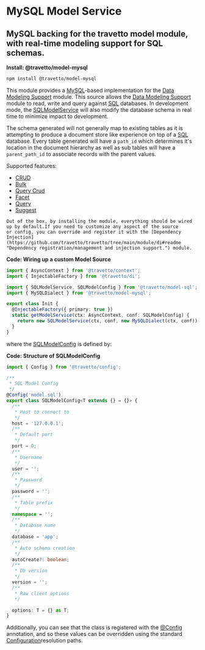 <!-- This file was generated by @travetto/doc and should not be modified directly -->
<!-- Please modify https://github.com/travetto/travetto/tree/main/module/model-mysql/DOC.ts and execute "npx trv doc" to rebuild -->
# MySQL Model Service
## MySQL backing for the travetto model module, with real-time modeling support for SQL schemas.

**Install: @travetto/model-mysql**
```bash
npm install @travetto/model-mysql
```

This module provides a [MySQL](https://www.mysql.com/)-based implementation for the [Data Modeling Support](https://github.com/travetto/travetto/tree/main/module/model#readme "Datastore abstraction for core operations.") module.  This source allows the [Data Modeling Support](https://github.com/travetto/travetto/tree/main/module/model#readme "Datastore abstraction for core operations.") module to read, write and query against [SQL](https://en.wikipedia.org/wiki/SQL) databases. In development mode, the [SQLModelService](https://github.com/travetto/travetto/tree/main/module/model-sql/src/service.ts#L38) will also modify the database schema in real time to minimize impact to development.

The schema generated will not generally map to existing tables as it is attempting to produce a document store like experience on top of
a [SQL](https://en.wikipedia.org/wiki/SQL) database.  Every table generated will have a `path_id` which determines it's location in the document hierarchy as well as sub tables will have a `parent_path_id` to associate records with the parent values.

Supported features:
   
   *  [CRUD](https://github.com/travetto/travetto/tree/main/module/model/src/service/crud.ts#L11)
   *  [Bulk](https://github.com/travetto/travetto/tree/main/module/model/src/service/bulk.ts#L19)
   *  [Query Crud](https://github.com/travetto/travetto/tree/main/module/model-query/src/service/crud.ts#L11)
   *  [Facet](https://github.com/travetto/travetto/tree/main/module/model-query/src/service/facet.ts#L12)
   *  [Query](https://github.com/travetto/travetto/tree/main/module/model-query/src/service/query.ts#L10)
   *  [Suggest](https://github.com/travetto/travetto/tree/main/module/model-query/src/service/suggest.ts#L12)

    Out of the box, by installing the module, everything should be wired up by default.If you need to customize any aspect of the source 
    or config, you can override and register it with the [Dependency Injection](https://github.com/travetto/travetto/tree/main/module/di#readme "Dependency registration/management and injection support.") module.

    
**Code: Wiring up a custom Model Source**
```typescript
import { AsyncContext } from '@travetto/context';
import { InjectableFactory } from '@travetto/di';

import { SQLModelService, SQLModelConfig } from '@travetto/model-sql';
import { MySQLDialect } from '@travetto/model-mysql';

export class Init {
  @InjectableFactory({ primary: true })
  static getModelService(ctx: AsyncContext, conf: SQLModelConfig) {
    return new SQLModelService(ctx, conf, new MySQLDialect(ctx, conf));
  }
}
```

  where the [SQLModelConfig](https://github.com/travetto/travetto/tree/main/module/model-sql/src/config.ts#L7) is defined by:

  
**Code: Structure of SQLModelConfig**
```typescript
import { Config } from '@travetto/config';

/**
 * SQL Model Config
 */
@Config('model.sql')
export class SQLModelConfig<T extends {} = {}> {
  /**
   * Host to connect to
   */
  host = '127.0.0.1';
  /**
   * Default port
   */
  port = 0;
  /**
   * Username
   */
  user = '';
  /**
   * Password
   */
  password = '';
  /**
   * Table prefix
   */
  namespace = '';
  /**
   * Database name
   */
  database = 'app';
  /**
   * Auto schema creation
   */
  autoCreate?: boolean;
  /**
   * Db version
   */
  version = '';
  /**
   * Raw client options
   */

  options: T = {} as T;
}
```

  Additionally, you can see that the class is registered with the [@Config](https://github.com/travetto/travetto/tree/main/module/config/src/decorator.ts#L13) annotation, and so these values can be overridden using the 
  standard [Configuration](https://github.com/travetto/travetto/tree/main/module/config#readme "Configuration support")resolution paths.

